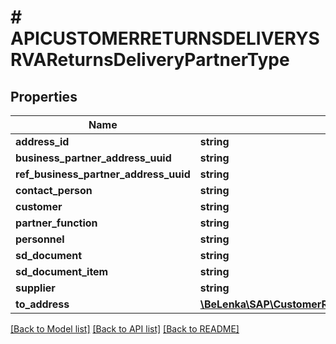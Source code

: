 # # APICUSTOMERRETURNSDELIVERYSRVAReturnsDeliveryPartnerType

## Properties

Name | Type | Description | Notes
------------ | ------------- | ------------- | -------------
**address_id** | **string** |  | [optional]
**business_partner_address_uuid** | **string** |  | [optional]
**ref_business_partner_address_uuid** | **string** |  | [optional]
**contact_person** | **string** |  | [optional]
**customer** | **string** |  | [optional]
**partner_function** | **string** |  | [optional]
**personnel** | **string** |  | [optional]
**sd_document** | **string** |  | [optional]
**sd_document_item** | **string** |  | [optional]
**supplier** | **string** |  | [optional]
**to_address** | [**\BeLenka\SAP\CustomerReturnsDelivery\Model\APICUSTOMERRETURNSDELIVERYSRVAReturnsDeliveryAddressType**](APICUSTOMERRETURNSDELIVERYSRVAReturnsDeliveryAddressType.md) |  | [optional]

[[Back to Model list]](../../README.md#models) [[Back to API list]](../../README.md#endpoints) [[Back to README]](../../README.md)
